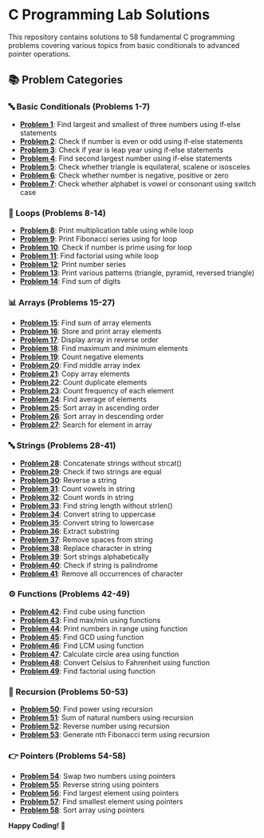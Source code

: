 # C Programming Lab Solutions

This repository contains solutions to 58 fundamental C programming problems covering various topics from basic conditionals to advanced pointer operations.

## 📚 Problem Categories

### 🔤 Basic Conditionals (Problems 1-7)
- **[Problem 1](problem_01.c)**: Find largest and smallest of three numbers using if-else statements
- **[Problem 2](problem_02.c)**: Check if number is even or odd using if-else statements
- **[Problem 3](problem_03.c)**: Check if year is leap year using if-else statements
- **[Problem 4](problem_04.c)**: Find second largest number using if-else statements
- **[Problem 5](problem_05.c)**: Check whether triangle is equilateral, scalene or isosceles
- **[Problem 6](problem_06.c)**: Check whether number is negative, positive or zero
- **[Problem 7](problem_07.c)**: Check whether alphabet is vowel or consonant using switch case

### 🔄 Loops (Problems 8-14)
- **[Problem 8](problem_08.c)**: Print multiplication table using while loop
- **[Problem 9](problem_09.c)**: Print Fibonacci series using for loop
- **[Problem 10](problem_10.c)**: Check if number is prime using for loop
- **[Problem 11](problem_11.c)**: Find factorial using while loop
- **[Problem 12](problem_12.c)**: Print number series
- **[Problem 13](problem_13.c)**: Print various patterns (triangle, pyramid, reversed triangle)
- **[Problem 14](problem_14.c)**: Find sum of digits

### 📊 Arrays (Problems 15-27)
- **[Problem 15](problem_15.c)**: Find sum of array elements
- **[Problem 16](problem_16.c)**: Store and print array elements
- **[Problem 17](problem_17.c)**: Display array in reverse order
- **[Problem 18](problem_18.c)**: Find maximum and minimum elements
- **[Problem 19](problem_19.c)**: Count negative elements
- **[Problem 20](problem_20.c)**: Find middle array index
- **[Problem 21](problem_21.c)**: Copy array elements
- **[Problem 22](problem_22.c)**: Count duplicate elements
- **[Problem 23](problem_23.c)**: Count frequency of each element
- **[Problem 24](problem_24.c)**: Find average of elements
- **[Problem 25](problem_25.c)**: Sort array in ascending order
- **[Problem 26](problem_26.c)**: Sort array in descending order
- **[Problem 27](problem_27.c)**: Search for element in array

### 🔤 Strings (Problems 28-41)
- **[Problem 28](problem_28.c)**: Concatenate strings without strcat()
- **[Problem 29](problem_29.c)**: Check if two strings are equal
- **[Problem 30](problem_30.c)**: Reverse a string
- **[Problem 31](problem_31.c)**: Count vowels in string
- **[Problem 32](problem_32.c)**: Count words in string
- **[Problem 33](problem_33.c)**: Find string length without strlen()
- **[Problem 34](problem_34.c)**: Convert string to uppercase
- **[Problem 35](problem_35.c)**: Convert string to lowercase
- **[Problem 36](problem_36.c)**: Extract substring
- **[Problem 37](problem_37.c)**: Remove spaces from string
- **[Problem 38](problem_38.c)**: Replace character in string
- **[Problem 39](problem_39.c)**: Sort strings alphabetically
- **[Problem 40](problem_40.c)**: Check if string is palindrome
- **[Problem 41](problem_41.c)**: Remove all occurrences of character

### ⚙️ Functions (Problems 42-49)
- **[Problem 42](problem_42.c)**: Find cube using function
- **[Problem 43](problem_43.c)**: Find max/min using functions
- **[Problem 44](problem_44.c)**: Print numbers in range using function
- **[Problem 45](problem_45.c)**: Find GCD using function
- **[Problem 46](problem_46.c)**: Find LCM using function
- **[Problem 47](problem_47.c)**: Calculate circle area using function
- **[Problem 48](problem_48.c)**: Convert Celsius to Fahrenheit using function
- **[Problem 49](problem_49.c)**: Find factorial using function

### 🔁 Recursion (Problems 50-53)
- **[Problem 50](problem_50.c)**: Find power using recursion
- **[Problem 51](problem_51.c)**: Sum of natural numbers using recursion
- **[Problem 52](problem_52.c)**: Reverse number using recursion
- **[Problem 53](problem_53.c)**: Generate nth Fibonacci term using recursion

### 👉 Pointers (Problems 54-58)
- **[Problem 54](problem_54.c)**: Swap two numbers using pointers
- **[Problem 55](problem_55.c)**: Reverse string using pointers
- **[Problem 56](problem_56.c)**: Find largest element using pointers
- **[Problem 57](problem_57.c)**: Find smallest element using pointers
- **[Problem 58](problem_58.c)**: Sort array using pointers

**Happy Coding! 🚀**
